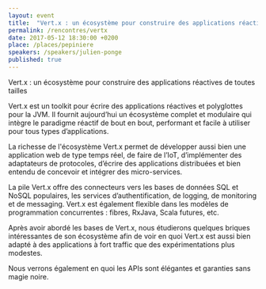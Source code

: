 ```yaml
---
layout: event
title:  "Vert.x : un écosystème pour construire des applications réactives de toutes tailles"
permalink: /rencontres/vertx
date: 2017-05-12 18:30:00 +0200
place: /places/pepiniere
speakers: /speakers/julien-ponge
published: true
---
```


Vert.x : un écosystème pour construire des applications réactives de toutes tailles

Vert.x est un toolkit pour écrire des applications réactives et polyglottes pour la JVM. Il fournit aujourd’hui un écosystème complet et modulaire qui intègre le paradigme réactif de bout en bout, performant et facile à utiliser pour tous types d’applications.

La richesse de l'écosystème Vert.x permet de développer aussi bien une application web de type temps réel, de faire de l’IoT, d’implémenter des adaptateurs de protocoles, d’écrire des applications distribuées et bien entendu de concevoir et intégrer des micro-services.

La pile Vert.x offre des connecteurs vers les bases de données SQL et NoSQL populaires, les services d’authentification, de logging, de monitoring et de messaging. Vert.x est également flexible dans les modèles de programmation concurrentes : fibres, RxJava, Scala futures, etc.

Après avoir abordé les bases de Vert.x, nous étudierons quelques briques intéressantes de son écosystème afin de voir en quoi Vert.x est aussi bien adapté à des applications à fort traffic que des expérimentations plus modestes.

Nous verrons également en quoi les APIs sont élégantes et garanties sans magie noire.
